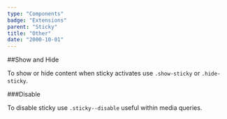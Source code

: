 ```yaml
---
type: "Components"
badge: "Extensions"
parent: "Sticky"
title: "Other"
date: "2000-10-01"
---
```


##Show and Hide

To show or hide content when sticky activates use `.show-sticky` or `.hide-sticky`.

<demo>
  <div class="gatsby_demo_item" data-iframe="iframe/components/sticky/showhide-top">
  </div>
  <div class="gatsby_demo_item" data-iframe="iframe/components/sticky/showhide-bottom">
  </div>
  <div class="gatsby_demo_item" data-iframe="iframe/components/sticky/showhide-hide">
  </div>
</demo>

###Disable

To disable sticky use `.sticky--disable` useful within media queries.

<demo>
  <div class="gatsby_demo_item" data-iframe="iframe/components/sticky/disable">
  </div>
</demo>
